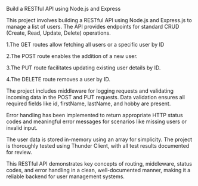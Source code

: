  Build a RESTful API using Node.js and Express

This project involves building a RESTful API using Node.js and Express.js to manage a list of users. The API provides endpoints for standard CRUD (Create, Read, Update, Delete) operations.

1.The GET routes allow fetching all users or a specific user by ID
 
2.The POST route enables the addition of a new user.

3.The PUT route facilitates updating existing user details by ID.

4.The DELETE route removes a user by ID.

The project includes middleware for logging requests and validating incoming data in the POST and PUT requests. Data validation ensures all required fields like id, firstName, lastName, and hobby are present.

Error handling has been implemented to return appropriate HTTP status codes and meaningful error messages for scenarios like missing users or invalid input.

The user data is stored in-memory using an array for simplicity. The project is thoroughly tested using Thunder Client, with all test results documented for review.

This RESTful API demonstrates key concepts of routing, middleware, status codes, and error handling in a clean, well-documented manner, making it a reliable backend for user management systems.
